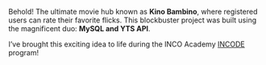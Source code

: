 Behold! The ultimate movie hub known as **Kino Bambino**, where registered users can rate their favorite flicks.
This blockbuster project was built using the magnificent duo: **MySQL and YTS API**.

I’ve brought this exciting idea to life during the INCO Academy [INCODE](https://incoacademy.pl/programs/118) program!
